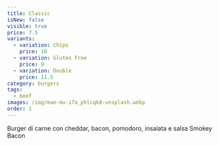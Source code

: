 ```yaml
---
title: Classic
isNew: false
visible: true
price: 7.5
variants:
  - variation: Chips
    price: 10
  - variation: Gluten Free
    price: 9
  - variation: Double
    price: 11.5
category: burgers
tags:
  - beef
images: /img/mae-mu-i7a_phlcqk8-unsplash.webp
order: 1
---
```


Burger di carne con cheddar, bacon, pomodoro, insalata e salsa Smokey Bacon
